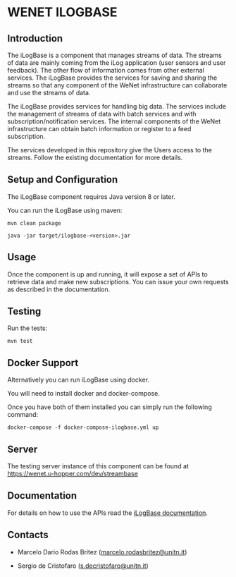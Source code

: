 # WENET ILOGBASE

## Introduction

The iLogBase is a component that manages streams of data. The streams of data are mainly coming from the iLog application (user sensors and user feedback). The other flow of information comes from other external services. The iLogBase provides the services for saving and sharing the streams so that any component of the WeNet infrastructure can collaborate and use the streams of data.

The iLogBase provides services for handling big data. The services include the management of streams of data with batch services and with subscription/notification services. The internal components of the WeNet infrastructure can obtain batch information or register to a feed subscription.

The services developed in this repository give the Users access to the streams. Follow the existing documentation for more details.

## Setup and Configuration

The iLogBase component requires Java version 8 or later.

You can run the iLogBase using maven:

```
mvn clean package

java -jar target/ilogbase-<version>.jar 
```

## Usage

Once the component is up and running, it will expose a set of APIs to retrieve data and make new subscriptions. You can issue your own requests as described in the documentation.

## Testing

Run the tests:

```
mvn test
```
## Docker Support 

Alternatively you can run iLogBase using docker.

You will need to install docker and docker-compose. 

Once you have both of them installed you can simply run the following command:

```
docker-compose -f docker-compose-ilogbase.yml up
```

## Server

The testing server instance of this component can be found at https://wenet.u-hopper.com/dev/streambase

## Documentation

For details on how to use the APIs read the [iLogBase documentation](http://swagger.u-hopper.com/?url=https://bitbucket.org/wenet/wenet-components-documentation/raw/master/sources/wenet-ilogbase-openapi.json#/).

## Contacts


- Marcelo Dario Rodas Britez (marcelo.rodasbritez@unitn.it)

- Sergio de Cristofaro (s.decristofaro@unitn.it)
